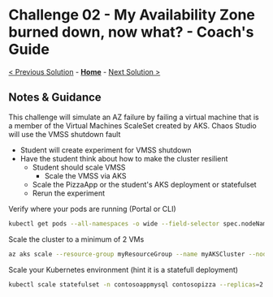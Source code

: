 # Challenge 02 - My Availability Zone burned down, now what? - Coach's Guide 

[< Previous Solution](./Solution-01.md) - **[Home](./README.md)** - [Next Solution >](./Solution-03.md)

## Notes & Guidance

This challenge will simulate an AZ failure by failing a virtual machine that is a member of the Virtual Machines ScaleSet created by AKS. 
Chaos Studio will use the VMSS shutdown fault   

- Student will create experiment for VMSS shutdown 
- Have the student think about how to make the cluster resilient 
    - Student should scale VMSS 
      - Scale the VMSS via AKS
    - Scale the PizzaApp or the student's AKS deployment or statefulset 
    - Rerun the experiment 

Verify where your pods are running (Portal or CLI)

```bash
kubectl get pods --all-namespaces -o wide --field-selector spec.nodeName=<node>

```
Scale the cluster to a minimum of 2 VMs

```bash
az aks scale --resource-group myResourceGroup --name myAKSCluster --node-count 1 --nodepool-name <your node pool name>

```

Scale your Kubernetes environment (hint it is a statefull deployment)

```bash
kubectl scale statefulset -n contosoappmysql contosopizza --replicas=2

```
